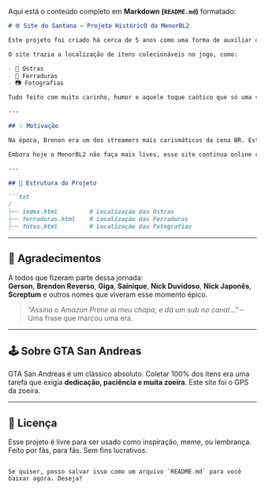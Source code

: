 Aqui está o conteúdo completo em **Markdown (`README.md`)** formatado:

```markdown
# 🌐 Site do Santana – Projeto HistóricO do MenorBL2

Este projeto foi criado há cerca de 5 anos como uma forma de auxiliar o streamer **MenorBL2**, também conhecido como **Brenon**, em sua jornada para completar 100% o **GTA San Andreas** durante suas transmissões ao vivo na Twitch.

O site trazia a localização de itens colecionáveis no jogo, como:

- 🦪 Ostras  
- 🐎 Ferraduras  
- 📷 Fotografias  

Tudo feito com muito carinho, humor e aquele toque caótico que só uma stream raiz tem.

---

## 💡 Motivação

Na época, Brenon era um dos streamers mais carismáticos da cena BR. Este site foi desenvolvido para apoiar sua comunidade, que o acompanhava em cada passo da **Tentativa dos 100%**.

Embora hoje o MenorBL2 não faça mais lives, esse site continua online como **registro e homenagem** ao tempo em que um grupo se unia para compartilhar memes, lendas e gameplay insana.

---

## 📁 Estrutura do Projeto

```txt
/
├── index.html         # Localização das Ostras
├── ferraduras.html    # Localização das Ferraduras
├── fotos.html         # Localização das Fotografias
```

---

## 🤝 Agradecimentos

A todos que fizeram parte dessa jornada:  
**Gerson**, **Brendon Reverso**, **Giga**, **Sainique**, **Nick Duvidoso**, **Nick Japonês**, **Screptum** e outros nomes que viveram esse momento épico.

> _"Assina o Amazon Prime aí meu chapa, e dá um sub no canal..."_ – Uma frase que marcou uma era.

---

## 🕹️ Sobre GTA San Andreas

GTA San Andreas é um clássico absoluto. Coletar 100% dos itens era uma tarefa que exigia **dedicação, paciência e muita zoeira**. Este site foi o GPS da zoeira.

---

## 🧾 Licença

Esse projeto é livre para ser usado como inspiração, meme, ou lembrança.  
Feito por fãs, para fãs. Sem fins lucrativos.
```

Se quiser, posso salvar isso como um arquivo `README.md` para você baixar agora. Deseja?